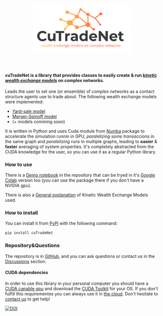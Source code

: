 <h1 align="center">
<img src="resources/logo.png" width="320">
</h1><br>

#### **cuTradeNet** is a library that provides classes to easily create & run [*kinetic wealth exchange models*](https://rf.mokslasplius.lt/elementary-kinetic-exchange-models/ "online mini simulations") on complex networks. 

Leads the user to set one (or ensemble) of *complex networks* as a contact structure agents use to trade about. The following wealth exchange models were implemented:
* [Yard-sale model](https://www.sciencedirect.com/science/article/pii/S0378437120309237 "model details here")
* [Merger-Spinoff model](https://www.sciencedirect.com/science/article/pii/S0378437120309237 "model details here")
* (+ models comming soon)

It is written in Python and uses Cuda module from [Numba](https://numba.pydata.org/ "Numba page") package to accelerate the simulation runnin in GPU, *paralelizing some transaccions* in the same graph and *paralelizing runs* in multiple graphs, leading to  **easier** & **faster** averaging of system properties.
It's completely abstracted from the CUDA knowledge for the user, so you can use it as a regular Python library.

### How to use
There is a [Demo notebook](https://github.com/Qsanti/cuTradeNet/blob/master/Models%26Demo/Demo.ipynb) in the repository that can be tryed in it's [Google Colab](https://colab.research.google.com/github/Qsanti/cuTradeNet/blob/master/Models%26Demo/Demo.ipynb) version too (you can use the package there if you don't have a NVIDIA gpu).

There is also a [General explanation](https://github.com/Qsanti/cuTradeNet/blob/master/Models%26Demo/ModelsList.ipynb) of Kinetic Wealth Exchange Models used.

### How to install
You can install it from [PyPi](https://pypi.org/project/cuTradeNet/ "cuTradeNet page in PyPi") with the following command:
```bash
pip install cuTradeNet
```

### Repository&Questions
The repository is in [GitHub](https://github.com/Qsanti/cuTradeNet/), and you can ask questions or contact us in the [Discussions](https://github.com/Qsanti/cuTradeNet/discussions/ "cuTradeNet discussions") section. 


#### CUDA dependencies
In order to use this library in your personal computer you should have a [CUDA capable gpu](https://developer.nvidia.com/cuda-gpus) and download the [CUDA Toolkit](https://developer.nvidia.com/cuda-downloads) for your OS. If you don't fulfill this requirementes you can always use it in [the cloud](https://colab.research.google.com/github/Qsanti/cuTradeNet/blob/master/Models%26Demo/Demo.ipynb). Don't hesitate to [contact us](https://github.com/Qsanti/cuTradeNet/discussions/ "cuTradeNet discussions") to get help!


[![DOI](https://zenodo.org/badge/552182062.svg)](https://zenodo.org/badge/latestdoi/552182062)
